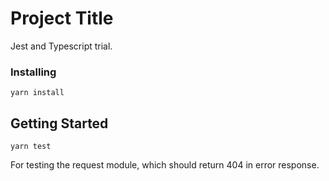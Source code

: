 # Project Title

Jest and Typescript trial.

### Installing

```
yarn install
```

## Getting Started

```
yarn test
```
For testing the request module, which should return 404 in error response.
